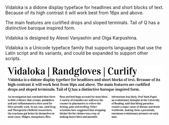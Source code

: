 Vidaloka is a didone display typeface for headlines and 
short blocks of text. Because of its high contrast it will
work best from 16px and above.

The main features are curlified drops and sloped terminals. 
Tail of Q has a distinctive baroque inspired form.

Vidaloka is designed by Alexei Vanyashin and Olga Karpushina.

Vidaloka is a Unicode typeface family that supports 
languages that use the Latin script and its variants, and 
could be expanded to support other scripts.

![Vidaloka Font](src/sample.png)